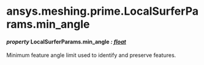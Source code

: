 <a id="ansys-meshing-prime-localsurferparams-min-angle"></a>

# ansys.meshing.prime.LocalSurferParams.min_angle

<a id="ansys.meshing.prime.LocalSurferParams.min_angle"></a>

#### *property* LocalSurferParams.min_angle *: [float](https://docs.python.org/3.11/library/functions.html#float)*

Minimum feature angle limit used to identify and preserve features.

<!-- !! processed by numpydoc !! -->
